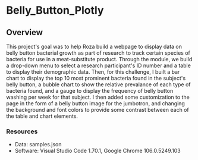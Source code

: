 # Belly_Button_Plotly
## Overview

This project's goal was to help Roza build a webpage to display data on belly button bacterial growth as part of research to track certain species of bacteria for use in a meat-substitute product. Through the module, we build a drop-down menu to select a research participant's ID number and a table to display their demographic data. Then, for this challenge, I built a bar chart to display the top 10 most prominent bacteria found in the subject's belly button, a bubble chart to show the relative prevalance of each type of bacteria found, and a gauge to display the frequency of belly button washing per week for that subject. I then added some customization to the page in the form of a belly button image for the jumbotron, and changing the background and font colors to provide some contrast between each of the table and chart elements.

### Resources
- Data: samples.json
- Software: Visual Studio Code 1.70.1, Google Chrome 106.0.5249.103